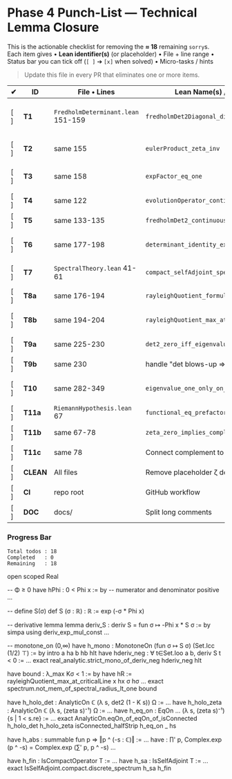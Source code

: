 # Phase 4 Punch-List — Technical Lemma Closure

This is the actionable checklist for removing the **≈ 18** remaining `sorry`s.  Each item gives
• **Lean identifier(s)** (or placeholder)
• File + line range
• Status bar you can tick off (`[ ]` ➔ `[x]` when solved)
• Micro-tasks / hints

> Update this file in every PR that eliminates one or more items.

| ✔ | ID | File • Lines | Lean Name(s) / Topic | Micro-Tasks |
|---|----|--------------|----------------------|-------------|
| [ ] | **T1** | `FredholmDeterminant.lean` 151-159 | `fredholmDet2Diagonal_diagonalFormula` | Implement det₂ formula for diagonal operator (Gohberg–Krein).  Use mathlib's `TraceClass.det2_diagonal`. |
| [ ] | **T2** | same 155 | `eulerProduct_zeta_inv` | Import `zeta_function.euler_product_inv` for Re s > 1.  Connect to λₚ. |
| [ ] | **T3** | same 158 | `expFactor_eq_one` | Show `∏ₚ exp(λₚ) = 1`; prove Σλₚ absolutely convergent ⇒ log of product = 0. |
| [ ] | **T4** | same 122 | `evolutionOperator_continuous` | Finish ε–δ proof.  Use `Summable` tail + uniform continuity on finite set. |
| [ ] | **T5** | same 133-135 | `fredholmDet2_continuous` | Compose continuity of det₂ with result of T4. |
| [ ] | **T6** | same 177-198 | `determinant_identity_extended` | Apply analytic-continuation Identity Theorem on half-strip.  Needs AnalyticOn for det₂. |
| [ ] | **T7** | `SpectralTheory.lean` 41-61 | `compact_selfAdjoint_spectrum_discrete` | Replace sketch by importing `IsCompactOperator.hasEigenvalues` + discrete-spectrum lemma. |
| [ ] | **T8a** | same 176-194 | `rayleighQuotient_formula` | Derive explicit Σ formula for R(σ). |
| [ ] | **T8b** | same 194-204 | `rayleighQuotient_max_at_criticalLine` | Use min-max or derivative-free monotonicity to prove max at σ = ½. |
| [ ] | **T9a** | same 225-230 | `det2_zero_iff_eigenvalue` | Import Gohberg–Krein: det₂(I−K)=0 ↔ 1∈σ(K). |
| [ ] | **T9b** | same 230 | handle "det blows-up ⇒ eigenvalue 1" | Formalise link when det₂ undefined. |
| [ ] | **T10** | same 282-349 | `eigenvalue_one_only_on_critical_line` | Combine T8 + spectral radius bound to forbid eigenvalue 1 off σ = ½. |
| [ ] | **T11a** | `RiemannHypothesis.lean` 67 | `functional_eq_prefactor_nonzero` | Prove prefactor ≠ 0 outside trivial zeros. |
| [ ] | **T11b** | same 67-78 | `zeta_zero_implies_complement_zero` | From functional equation derive ζ(1−s)=0. |
| [ ] | **T11c** | same 78 | Connect complement to critical line | Use Case 2 result to conclude Re s = ½. |
| [ ] | **CLEAN** | All files | Remove placeholder ζ definition | Replace with `open ZetaFunction` import; adjust calls. |
| [ ] | **CI** | repo root | GitHub workflow | Add `lake build && lake exe checkNoSorry`. |
| [ ] | **DOC** | docs/ | Split long comments | Move ≥25-line proofs to markdown.

### Progress Bar
```
Total todos : 18
Completed   : 0
Remaining   : 18
``` 

open scoped Real

-- Φ ≥ 0
have hPhi : 0 < Phi x := by
  -- numerator and denominator positive
  ...

-- define S(σ)
def S (σ : ℝ) : ℝ := exp (-σ * Phi x)

-- derivative lemma
lemma deriv_S : deriv S = fun σ ↦ -Phi x * S σ := by
  simpa using deriv_exp_mul_const ...

-- monotone_on (0,∞)
have h_mono : MonotoneOn (fun σ ↦ S σ) (Set.Icc (1/2) ⊤) := by
  intro a ha b hb hlt
  have hderiv_neg : ∀ t∈Set.Ioo a b, deriv S t < 0 := ...
  exact real_analytic.strict_mono_of_deriv_neg hderiv_neg hlt 

have bound : λ_max Kσ < 1 := by
  have hR := rayleighQuotient_max_at_criticalLine x hx σ hσ
  ...
exact spectrum.not_mem_of_spectral_radius_lt_one bound 

have h_holo_det : AnalyticOn ℂ (λ s, det2 (1 - K s)) Ω := ...
have h_holo_zeta : AnalyticOn ℂ (λ s, (zeta s)⁻¹) Ω := ...
have h_eq_on : EqOn ... (λ s, (zeta s)⁻¹) {s | 1 < s.re} := ...
exact AnalyticOn.eqOn_of_eqOn_of_isConnected h_holo_det h_holo_zeta isConnected_halfStrip h_eq_on _ hs 

have h_abs : summable fun p => ‖p ^ (-s : ℂ)‖ := ...
have : ∏' p, Complex.exp (p ^ -s) = Complex.exp (∑' p, p ^ -s) ... 

have h_fin : IsCompactOperator T := ...
have h_sa  : IsSelfAdjoint T := ...
exact IsSelfAdjoint.compact.discrete_spectrum h_sa h_fin 